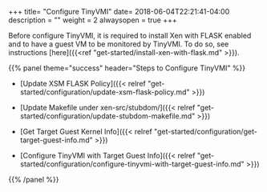 +++
title= "Configure TinyVMI"
date= 2018-06-04T22:21:41-04:00
description = ""
weight = 2
alwaysopen = true
+++



Before configure TinyVMI, it is required to install Xen with FLASK enabled and to have a guest VM to be monitored by TinyVMI. To do so, see instructions [here]({{<ref "get-started/install-xen-with-flask.md" >}}).


{{% panel theme="success" header="Steps to Configure TinyVMI" %}}

+ [Update XSM FLASK Policy]({{< relref "get-started/configuration/update-xsm-flask-policy.md" >}})

+ [Update Makefile under xen-src/stubdom/]({{< relref "get-started/configuration/update-stubdom-makefile.md" >}})

+ [Get Target Guest Kernel Info]({{< relref "get-started/configuration/get-target-guest-info.md" >}})

+ [Configure TinyVMI with Target Guest Info]({{< relref "get-started/configuration/configure-tinyvmi-with-target-guest-info.md" >}})


{{% /panel %}}